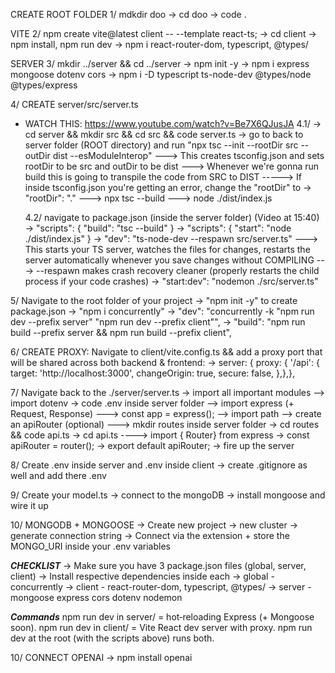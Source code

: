 CREATE ROOT FOLDER
1/ mdkdir doo -> cd doo -> code .

VITE
2/ npm create vite@latest client -- --template react-ts;
-> cd client -> npm install, npm run dev
-> npm i react-router-dom, typescript, @types/

SERVER
3/ mkdir ../server && cd ../server
-> npm init -y
-> npm i express mongoose dotenv cors
-> npm i -D typescript ts-node-dev @types/node @types/express

4/ CREATE server/src/server.ts

- WATCH THIS: https://www.youtube.com/watch?v=Be7X6QJusJA
  4.1/
  -> cd server && mkdir src && cd src && code server.ts
  -> go to back to server folder (ROOT directory) and run "npx tsc --init --rootDir src --outDir dist --esModuleInterop"
  ---> This creates tsconfig.json and sets rootDir to be src and outDir to be dist
  ---> Whenever we're gonna run build this is going to transpile the code from SRC to DIST
  -----> If inside tsconfig.json you're getting an error, change the "rootDir" to -> "rootDir": "."
  ---> npx tsc --build
  ---> node ./dist/index.js

  4.2/ navigate to package.json (inside the server folder) (Video at 15:40)
  -> "scripts": { "build": "tsc --build" }
  -> "scripts": { "start": "node ./dist/index.js" }
  -> "dev": "ts-node-dev --respawn src/server.ts"
  ---> This starts your TS server, watches the files for changes, restarts the server automatically whenever you save changes without COMPILING
  ---> --respawn makes crash recovery cleaner (properly restarts the child process if your code crashes)
  -> "start:dev": "nodemon ./src/server.ts"

5/ Navigate to the root folder of your project
-> "npm init -y" to create package.json
-> "npm i concurrently"
-> "dev": "concurrently -k \"npm run dev --prefix server\" \"npm run dev --prefix client\"",
-> "build": "npm run build --prefix server && npm run build --prefix client",

6/ CREATE PROXY: Navigate to client/vite.config.ts && add a proxy port that will be shared across both backend & frontend:
-> server: { proxy: { '/api': { target: 'http://localhost:3000', changeOrigin: true, secure: false, },},},

7/ Navigate back to the ./server/server.ts
-> import all important modules
--> import dotenv -> code .env inside server folder
--> import express (+ Request, Response)
---> const app = express();
--> import path
--> create an apiRouter (optional)
---> mkdir routes inside server folder -> cd routes && code api.ts -> cd api.ts
----> import { Router} from express -> const apiRouter = router(); -> export default apiRouter;
-> fire up the server

8/ Create .env inside server and .env inside client
-> create .gitignore as well and add there .env

9/ Create your model.ts
-> connect to the mongoDB
-> install mongoose and wire it up

10/ MONGODB + MONGOOSE
-> Create new project -> new cluster -> generate connection string
-> Connect via the extension + store the MONGO_URI inside your .env variables

**_CHECKLIST_**
-> Make sure you have 3 package.json files (global, server, client)
-> Install respective dependencies inside each
-> global - concurrently
-> client - react-router-dom, typescript, @types/
-> server - mongoose express cors dotenv nodemon

**_Commands_**
npm run dev in server/ = hot‑reloading Express (+ Mongoose soon).
npm run dev in client/ = Vite React dev server with proxy.
npm run dev at the root (with the scripts above) runs both.

10/ CONNECT OPENAI
-> npm install openai
